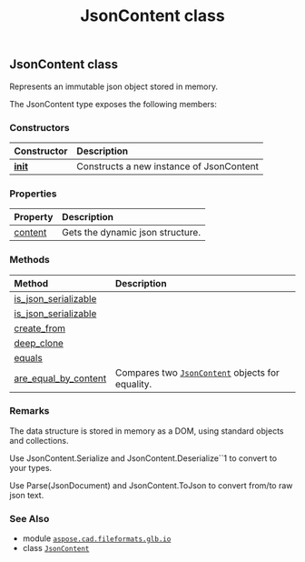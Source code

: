 ﻿---
title: JsonContent class
second_title: Aspose.CAD for Python via .NET API References
description: 
type: docs
weight: 10
url: /python-net/aspose.cad.fileformats.glb.io/jsoncontent/
is_root: false
---

## JsonContent class

Represents an immutable json object stored in memory.



The JsonContent type exposes the following members:

### Constructors
| Constructor | Description |
| :- | :- |
| [__init__](/cad/python-net/aspose.cad.fileformats.glb.io/jsoncontent/__init__/#) | Constructs a new instance of JsonContent |


### Properties
| Property | Description |
| :- | :- |
| [content](/cad/python-net/aspose.cad.fileformats.glb.io/jsoncontent/content) | Gets the dynamic json structure. |


### Methods
| Method | Description |
| :- | :- |
| [is_json_serializable](/cad/python-net/aspose.cad.fileformats.glb.io/jsoncontent/is_json_serializable/#any) |  |
| [is_json_serializable](/cad/python-net/aspose.cad.fileformats.glb.io/jsoncontent/is_json_serializable/#any-any) |  |
| [create_from](/cad/python-net/aspose.cad.fileformats.glb.io/jsoncontent/create_from/#list) |  |
| [deep_clone](/cad/python-net/aspose.cad.fileformats.glb.io/jsoncontent/deep_clone/#) |  |
| [equals](/cad/python-net/aspose.cad.fileformats.glb.io/jsoncontent/equals/#aspose.cad.fileformats.glb.io.JsonContent) |  |
| [are_equal_by_content](/cad/python-net/aspose.cad.fileformats.glb.io/jsoncontent/are_equal_by_content/#aspose.cad.fileformats.glb.io.JsonContent-aspose.cad.fileformats.glb.io.JsonContent-float) | Compares two [`JsonContent`](/cad/python-net/aspose.cad.fileformats.glb.io/jsoncontent) objects for equality. |



### Remarks 


The data structure is stored in memory as a DOM, using standard objects and collections.

Use JsonContent.Serialize and JsonContent.Deserialize``1 to convert to your types.

Use Parse(JsonDocument) and JsonContent.ToJson to convert from/to raw json text.

### See Also
* module [`aspose.cad.fileformats.glb.io`](..)
* class [`JsonContent`](/cad/python-net/aspose.cad.fileformats.glb.io/jsoncontent)
